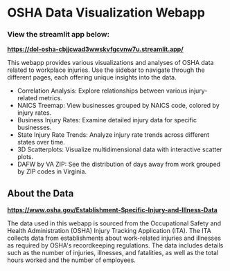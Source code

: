 # OSHA Data Visualization Webapp

### View the streamlit app below:
**https://dol-osha-cbjjcwad3wwskvfgcvnw7u.streamlit.app/**

This webapp provides various visualizations and analyses of OSHA data related to workplace injuries. Use the sidebar to navigate through the different pages, each offering unique insights into the data.

- Correlation Analysis: Explore relationships between various injury-related metrics.
- NAICS Treemap: View businesses grouped by NAICS code, colored by injury rates.
- Business Injury Rates: Examine detailed injury data for specific businesses.
- State Injury Rate Trends: Analyze injury rate trends across different states over time.
- 3D Scatterplots: Visualize multidimensional data with interactive scatter plots.
- DAFW by VA ZIP: See the distribution of days away from work grouped by ZIP codes in Virginia.

## About the Data
**https://www.osha.gov/Establishment-Specific-Injury-and-Illness-Data**

The data used in this webapp is sourced from the Occupational Safety and Health Administration (OSHA) Injury Tracking Application (ITA). 
The ITA collects data from establishments about work-related injuries and illnesses as required by OSHA's recordkeeping regulations. 
The data includes details such as the number of injuries, illnesses, and fatalities, as well as the total hours worked and the number of employees.
